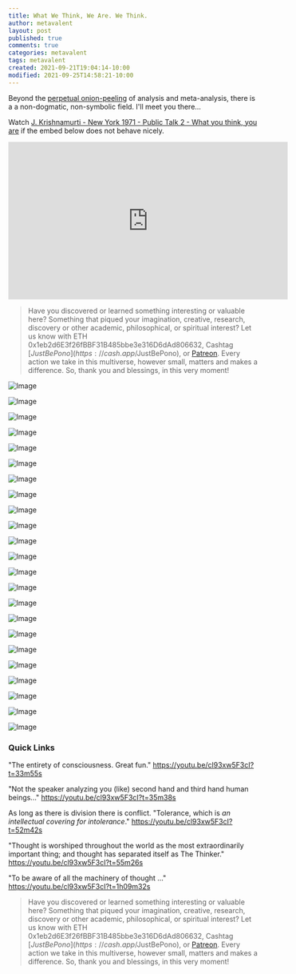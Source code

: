 ```yaml
---
title: What We Think, We Are. We Think.
author: metavalent
layout: post
published: true
comments: true
categories: metavalent
tags: metavalent
created: 2021-09-21T19:04:14-10:00
modified: 2021-09-25T14:58:21-10:00
---
```


Beyond the [perpetual onion-peeling](https://youtu.be/cl93xw5F3cI?t=10m35s) of analysis and meta-analysis, there is a a non-dogmatic, non-symbolic field. I'll meet you there...

Watch [J. Krishnamurti - New York 1971 - Public Talk 2 - What you think, you are](https://youtu.be/cl93xw5F3cI) if the embed below does not behave nicely. 

<div class="embed-container"><iframe width="560" height="315" src="https://www.youtube.com/embed/cl93xw5F3cI" title="YouTube video player" frameborder="0" allow="accelerometer; autoplay; clipboard-write; encrypted-media; gyroscope; picture-in-picture" allowfullscreen></iframe></div>

> Have you discovered or learned something interesting or valuable here? Something that piqued your imagination, creative, research, discovery or other academic, philosophical, or spiritual interest? Let us know with ETH 0x1eb2d6E3f26fBBF31B485bbe3e316D6dAd806632, Cashtag [$JustBePono](https://cash.app/$JustBePono), or [Patreon](https://patreon.com/metavalent). Every action we take in this multiverse, however small, matters and makes a difference. So, thank you and blessings, in this very moment!

![Image](/assets/images/9db6f4602a714945ff77702fe8013e2f.png)

![Image](/assets/images/3dd056282a2fffe19d680e6829fbc49a.png)

![Image](/assets/images/d7ddcd214290ff0473fa73b8e9cc839e.png)

![Image](/assets/images/a8d231fbb8d02166225c54ca362da11e.png)

![Image](/assets/images/0b2c8f48bad12b62a66e25da044d0072.png)

![Image](/assets/images/6526ebf6dbfcd2b30494af48ddafd0c3.png)

![Image](/assets/images/f9e1271589420b638566afb2672382d3.png)

![Image](/assets/images/b64188e608eca3bf01b68e6728164647.png)

![Image](/assets/images/eb584119744e510bb56ef39d2a2c213d.png)

![Image](/assets/images/69c68f346c09e56385396cad6e040ad1.png)

![Image](/assets/images/fb15904f82735365c4b38c93b3396f14.png)

![Image](/assets/images/aaad0cfe290994efb6fe23ee31df1bd3.png)

![Image](/assets/images/99acf140f97e0394da34e5246286d843.png)

![Image](/assets/images/aa21ffa4b5c6105ffef753357958cf52.png)

![Image](/assets/images/6ec570e63cccca812a83286b4ecf872d.png)

![Image](/assets/images/46e0a6b8bc76c6413348ff4c1a99d52d.png)

![Image](/assets/images/df1abb2dbcbb7d0603b959e6b00f2383.png)

![Image](/assets/images/64266b8ef3a21d1d52e098a49f5a6614.png)

![Image](/assets/images/da97f15dd1ed538a7637a393e24ab580.png)

![Image](/assets/images/c03f5f84713b8fe7727fd66bdad15fd6.png)

![Image](/assets/images/74e2df3468bb0455b713fb53266a1ae0.png)

![Image](/assets/images/6c771625a3258f19db64cdde01b43105.png)

![Image](/assets/images/32ddbf97fe824938827a2168d019fe56.png)

### Quick Links

"The entirety of consciousness. Great fun." https://youtu.be/cl93xw5F3cI?t=33m55s

"Not the speaker analyzing you (like) second hand and third hand human beings..."
https://youtu.be/cl93xw5F3cI?t=35m38s

As long as there is division there is conflict. "Tolerance, which is *an intellectual covering for intolerance*." https://youtu.be/cl93xw5F3cI?t=52m42s

"Thought is worshiped throughout the world as the most extraordinarily important thing; and thought has separated itself as The Thinker."
https://youtu.be/cl93xw5F3cI?t=55m26s

"To be aware of all the machinery of thought ..."
https://youtu.be/cl93xw5F3cI?t=1h09m32s

> Have you discovered or learned something interesting or valuable here? Something that piqued your imagination, creative, research, discovery or other academic, philosophical, or spiritual interest? Let us know with ETH 0x1eb2d6E3f26fBBF31B485bbe3e316D6dAd806632, Cashtag [$JustBePono](https://cash.app/$JustBePono), or [Patreon](https://patreon.com/metavalent). Every action we take in this multiverse, however small, matters and makes a difference. So, thank you and blessings, in this very moment!
